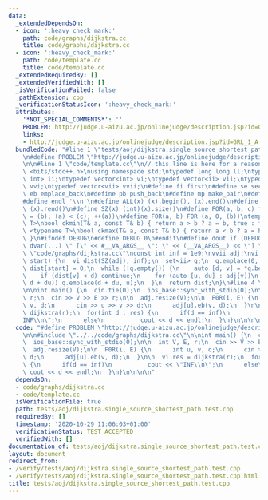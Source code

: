 ```yaml
---
data:
  _extendedDependsOn:
  - icon: ':heavy_check_mark:'
    path: code/graphs/dijkstra.cc
    title: code/graphs/dijkstra.cc
  - icon: ':heavy_check_mark:'
    path: code/template.cc
    title: code/template.cc
  _extendedRequiredBy: []
  _extendedVerifiedWith: []
  _isVerificationFailed: false
  _pathExtension: cpp
  _verificationStatusIcon: ':heavy_check_mark:'
  attributes:
    '*NOT_SPECIAL_COMMENTS*': ''
    PROBLEM: http://judge.u-aizu.ac.jp/onlinejudge/description.jsp?id=GRL_1_A
    links:
    - http://judge.u-aizu.ac.jp/onlinejudge/description.jsp?id=GRL_1_A
  bundledCode: "#line 1 \"tests/aoj/dijkstra.single_source_shortest_path.test.cpp\"\
    \n#define PROBLEM \"http://judge.u-aizu.ac.jp/onlinejudge/description.jsp?id=GRL_1_A\"\
    \n\n#line 1 \"code/template.cc\"\n// this line is here for a reason\n#include\
    \ <bits/stdc++.h>\nusing namespace std;\ntypedef long long ll;\ntypedef pair<int,\
    \ int> ii;\ntypedef vector<int> vi;\ntypedef vector<ii> vii;\ntypedef vector<vi>\
    \ vvi;\ntypedef vector<vii> vvii;\n#define fi first\n#define se second\n#define\
    \ eb emplace_back\n#define pb push_back\n#define mp make_pair\n#define mt make_tuple\n\
    #define endl '\\n'\n#define ALL(x) (x).begin(), (x).end()\n#define RALL(x) (x).rbegin(),\
    \ (x).rend()\n#define SZ(x) (int)(x).size()\n#define FOR(a, b, c) for (auto a\
    \ = (b); (a) < (c); ++(a))\n#define F0R(a, b) FOR (a, 0, (b))\ntemplate <typename\
    \ T>\nbool ckmin(T& a, const T& b) { return a > b ? a = b, true : false; }\ntemplate\
    \ <typename T>\nbool ckmax(T& a, const T& b) { return a < b ? a = b, true : false;\
    \ }\n#ifndef DEBUG\n#define DEBUG 0\n#endif\n#define dout if (DEBUG) cerr\n#define\
    \ dvar(...) \" [\" << #__VA_ARGS__ \": \" << (__VA_ARGS__) << \"] \"\n#line 2\
    \ \"code/graphs/dijkstra.cc\"\nconst int inf = 1e9;\nvvii adj;\nvi dijkstra(int\
    \ start) {\n  vi dist(SZ(adj), inf);\n  set<ii> q;\n  q.emplace(0, start);\n \
    \ dist[start] = 0;\n  while (!q.empty()) {\n    auto [d, v] = *q.begin(); q.erase(q.begin());\n\
    \    if (dist[v] < d) continue;\n    for (auto [u, du] : adj[v])\n      if (ckmin(dist[u],\
    \ d + du)) q.emplace(d + du, u);\n  }\n  return dist;\n}\n#line 4 \"tests/aoj/dijkstra.single_source_shortest_path.test.cpp\"\
    \n\nint main() {\n  cin.tie(0);\n  ios_base::sync_with_stdio(0);\n\n  int V, E,\
    \ r;\n  cin >> V >> E >> r;\n\n  adj.resize(V);\n\n  F0R(i, E) {\n      int u,\
    \ v, d;\n      cin >> u >> v >> d;\n      adj[u].eb(v, d);\n  }\n\n  vi res =\
    \ dijkstra(r);\n  for(int d : res) {\n      if(d == inf)\n          cout << \"\
    INF\\n\";\n      else\n          cout << d << endl;\n  }\n}\n\n\n\n"
  code: "#define PROBLEM \"http://judge.u-aizu.ac.jp/onlinejudge/description.jsp?id=GRL_1_A\"\
    \n\n#include \"../../code/graphs/dijkstra.cc\"\n\nint main() {\n  cin.tie(0);\n\
    \  ios_base::sync_with_stdio(0);\n\n  int V, E, r;\n  cin >> V >> E >> r;\n\n\
    \  adj.resize(V);\n\n  F0R(i, E) {\n      int u, v, d;\n      cin >> u >> v >>\
    \ d;\n      adj[u].eb(v, d);\n  }\n\n  vi res = dijkstra(r);\n  for(int d : res)\
    \ {\n      if(d == inf)\n          cout << \"INF\\n\";\n      else\n         \
    \ cout << d << endl;\n  }\n}\n\n\n\n"
  dependsOn:
  - code/graphs/dijkstra.cc
  - code/template.cc
  isVerificationFile: true
  path: tests/aoj/dijkstra.single_source_shortest_path.test.cpp
  requiredBy: []
  timestamp: '2020-10-29 11:06:03+01:00'
  verificationStatus: TEST_ACCEPTED
  verifiedWith: []
documentation_of: tests/aoj/dijkstra.single_source_shortest_path.test.cpp
layout: document
redirect_from:
- /verify/tests/aoj/dijkstra.single_source_shortest_path.test.cpp
- /verify/tests/aoj/dijkstra.single_source_shortest_path.test.cpp.html
title: tests/aoj/dijkstra.single_source_shortest_path.test.cpp
---
```

